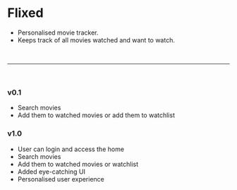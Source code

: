 # Flixed

- Personalised movie tracker.
- Keeps track of all movies watched  and want to watch.


<br>
<hr>
<br>

### v0.1
- Search movies
- Add them to watched movies or add them to watchlist

### v1.0
- User can login and access the home
- Search movies
- Add them to watched movies or watchlist
- Added eye-catching UI 
- Personalised user experience